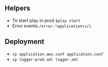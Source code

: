 ## Helpers

*   To start play in prod `$play start`
*   Error events `/error.*application\s/i`


## Deployment
*   `cp application.aws.conf application.conf`
*   `cp logger-prod.xml logger.xml`

